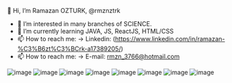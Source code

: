  👋 Hi, I’m Ramazan OZTURK, @rmznztrk
- 👀 I’m interested in  many branches of SCIENCE.
- 🌱 I’m currently learning JAVA, JS, ReactJS, HTML/CSS
- 📫 How to reach me:  -> Linkedin: (https://www.linkedin.com/in/ramazan-%C3%B6zt%C3%BCrk-a17389205/)
- 📫 How to reach me:  -> E-mail: rmzn_3766@hotmail.com

                      


<!---
rmznztrk/rmznztrk is a ✨ special ✨ repository because its `README.md` (this file) appears on your GitHub profile.
You can click the Preview link to take a look at your changes.
--->

![image](https://github.com/rmznztrk/rmznztrk/assets/136638492/096c1168-66bd-436b-a0f9-e2d49bff128d)
![image](https://github.com/rmznztrk/rmznztrk/assets/136638492/d345864f-9d79-43f3-9a8a-8f7afbf311b5)
![image](https://github.com/rmznztrk/rmznztrk/assets/136638492/68ceca21-e2d2-4ebb-b968-359e79c1ab18)
![image](https://github.com/rmznztrk/rmznztrk/assets/136638492/20e60c1e-deb5-4439-8016-c040f6327843)
![image](https://github.com/rmznztrk/rmznztrk/assets/136638492/fc025e09-72d6-4990-bf9e-47240193d8c8)
![image](https://github.com/rmznztrk/rmznztrk/assets/136638492/6d9f2919-f09b-4b81-85db-bcc11fd58f4e)
![image](https://github.com/rmznztrk/rmznztrk/assets/136638492/876b31c8-4899-4b63-99a2-329ee9415041)
![image](https://github.com/rmznztrk/rmznztrk/assets/136638492/1488ca65-be6e-4b95-aea5-69fa51ec51c2)













